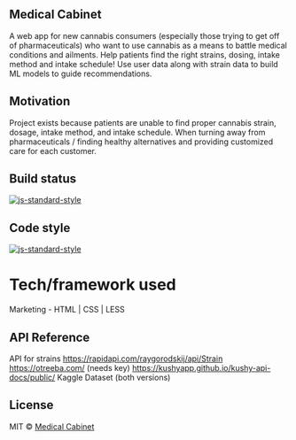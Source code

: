 ## Medical Cabinet
A web app for new cannabis consumers (especially those trying to get off of pharmaceuticals) who want to use cannabis as a means to battle medical conditions and ailments. Help patients find the right strains, dosing, intake method and intake schedule! Use user data along with strain data to build ML models to guide recommendations.

## Motivation
Project exists because patients are unable to find proper cannabis strain, dosage, intake method, and intake schedule. When turning away from pharmaceuticals / finding healthy alternatives and providing customized care for each customer.

## Build status 
[![js-standard-style](https://img.shields.io/badge/Status-running-brightgreen.svg?style=flat)](https://github.com/feross/standard)

## Code style
[![js-standard-style](https://img.shields.io/badge/JavaScript-standard-brightgreen.svg?style=flat)](https://github.com/feross/standard)

# Tech/framework used
Marketing - HTML | CSS | LESS

## API Reference

API for strains
https://rapidapi.com/raygorodskij/api/Strain
https://otreeba.com/ (needs key)
https://kushyapp.github.io/kushy-api-docs/public/
Kaggle Dataset (both versions)

## License
MIT © [Medical Cabinet]()
